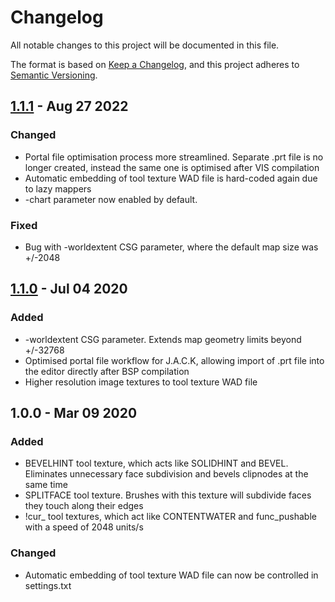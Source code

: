 # Changelog
All notable changes to this project will be documented in this file.

The format is based on [Keep a Changelog](https://keepachangelog.com/en/1.0.0/),
and this project adheres to [Semantic Versioning](https://semver.org/spec/v2.0.0.html).

## [1.1.1] - Aug 27 2022
### Changed
- Portal file optimisation process more streamlined. Separate .prt file is no longer created, instead the same one is optimised after VIS compilation
- Automatic embedding of tool texture WAD file is hard-coded again due to lazy mappers
- -chart parameter now enabled by default.

### Fixed
- Bug with -worldextent CSG parameter, where the default map size was +/-2048

## [1.1.0] - Jul 04 2020
### Added
- -worldextent CSG parameter. Extends map geometry limits beyond +/-32768
- Optimised portal file workflow for J.A.C.K, allowing import of .prt file into the editor directly after BSP compilation
- Higher resolution image textures to tool texture WAD file

## 1.0.0 - Mar 09 2020
### Added
- BEVELHINT tool texture, which acts like SOLIDHINT and BEVEL. Eliminates unnecessary face subdivision and bevels clipnodes at the same time
- SPLITFACE tool texture. Brushes with this texture will subdivide faces they touch along their edges
- !cur\_ tool textures, which act like CONTENTWATER and func\_pushable with a speed of 2048 units/s
### Changed
- Automatic embedding of tool texture WAD file can now be controlled in settings.txt

[1.1.1]: https://github.com/seedee/SDHLT/compare/v1.1.0...v1.1.1
[1.1.0]: https://github.com/seedee/SDHLT/releases/tag/v1.1.0
